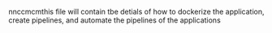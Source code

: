    nnccmcmthis file will contain tbe detials of how to
dockerize the application, create pipelines, and automate the pipelines of the applications
